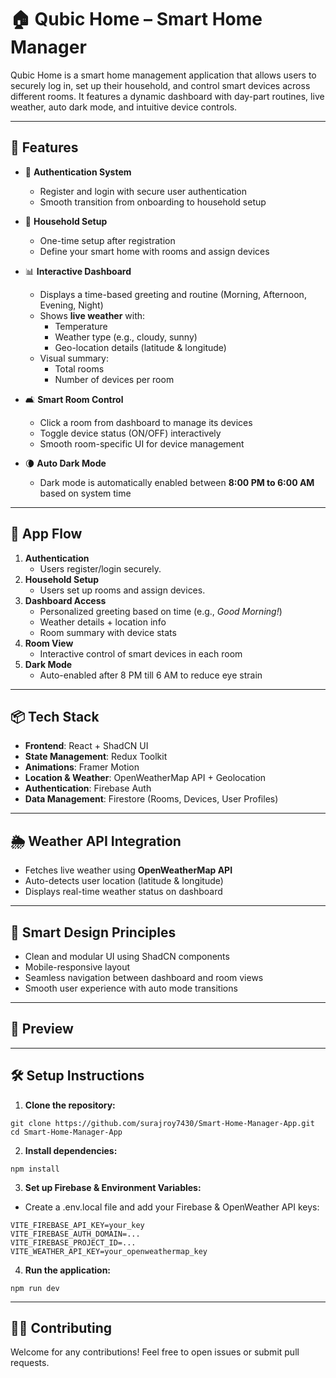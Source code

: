 # 🏠 Qubic Home – Smart Home Manager

Qubic Home is a smart home management application that allows users to securely log in, set up their household, and control smart devices across different rooms. It features a dynamic dashboard with day-part routines, live weather, auto dark mode, and intuitive device controls.

---

## 🚀 Features

- 🔐 **Authentication System**
  - Register and login with secure user authentication
  - Smooth transition from onboarding to household setup

- 🏡 **Household Setup**
  - One-time setup after registration
  - Define your smart home with rooms and assign devices

- 📊 **Interactive Dashboard**
  - Displays a time-based greeting and routine (Morning, Afternoon, Evening, Night)
  - Shows **live weather** with:
    - Temperature
    - Weather type (e.g., cloudy, sunny)
    - Geo-location details (latitude & longitude)
  - Visual summary:
    - Total rooms
    - Number of devices per room

- 🛋️ **Smart Room Control**
  - Click a room from dashboard to manage its devices
  - Toggle device status (ON/OFF) interactively
  - Smooth room-specific UI for device management

- 🌘 **Auto Dark Mode**
  - Dark mode is automatically enabled between **8:00 PM to 6:00 AM** based on system time

---

## 🧭 App Flow

1. **Authentication**
   - Users register/login securely.
2. **Household Setup**
   - Users set up rooms and assign devices.
3. **Dashboard Access**
   - Personalized greeting based on time (e.g., *Good Morning!*)
   - Weather details + location info
   - Room summary with device stats
4. **Room View**
   - Interactive control of smart devices in each room
5. **Dark Mode**
   - Auto-enabled after 8 PM till 6 AM to reduce eye strain

---

## 📦 Tech Stack

- **Frontend**: React + ShadCN UI
- **State Management**: Redux Toolkit
- **Animations**: Framer Motion
- **Location & Weather**: OpenWeatherMap API + Geolocation
- **Authentication**: Firebase Auth
- **Data Management**: Firestore (Rooms, Devices, User Profiles)

---

## 🌦 Weather API Integration

- Fetches live weather using **OpenWeatherMap API**
- Auto-detects user location (latitude & longitude)
- Displays real-time weather status on dashboard

---

## 🧠 Smart Design Principles

- Clean and modular UI using ShadCN components
- Mobile-responsive layout
- Seamless navigation between dashboard and room views
- Smooth user experience with auto mode transitions

---

## 📸 Preview



---

## 🛠 Setup Instructions

1. **Clone the repository:**

```
git clone https://github.com/surajroy7430/Smart-Home-Manager-App.git
cd Smart-Home-Manager-App
```

2. **Install dependencies:**

```
npm install
```

3. **Set up Firebase & Environment Variables:**

- Create a .env.local file and add your Firebase & OpenWeather API keys:

```
VITE_FIREBASE_API_KEY=your_key
VITE_FIREBASE_AUTH_DOMAIN=...
VITE_FIREBASE_PROJECT_ID=...
VITE_WEATHER_API_KEY=your_openweathermap_key
```

4. **Run the application:**

```
npm run dev
```

---

## 👨‍💻 Contributing
Welcome for any contributions! Feel free to open issues or submit pull requests.
